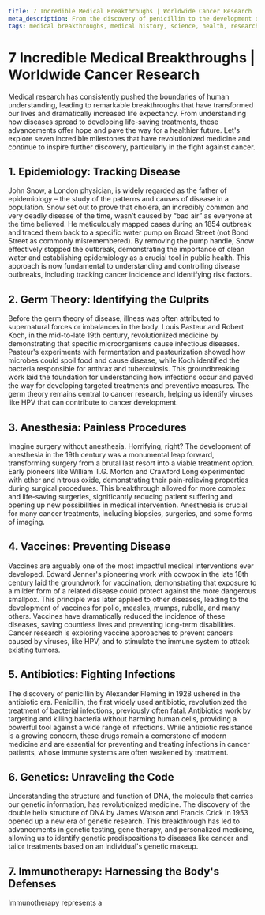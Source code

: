 ```yaml
title: 7 Incredible Medical Breakthroughs | Worldwide Cancer Research
meta_description: From the discovery of penicillin to the development of vaccines, explore seven incredible medical breakthroughs that have transformed human health.  Learn about the pioneers behind these advancements and their impact on fighting diseases like cancer.
tags: medical breakthroughs, medical history, science, health, research, cancer research, epidemiology, vaccines, antibiotics, anesthesia, germ theory, genetics, immunotherapy
```

# 7 Incredible Medical Breakthroughs | Worldwide Cancer Research

Medical research has consistently pushed the boundaries of human understanding, leading to remarkable breakthroughs that have transformed our lives and dramatically increased life expectancy. From understanding how diseases spread to developing life-saving treatments, these advancements offer hope and pave the way for a healthier future. Let's explore seven incredible milestones that have revolutionized medicine and continue to inspire further discovery, particularly in the fight against cancer.

## 1. Epidemiology: Tracking Disease

John Snow, a London physician, is widely regarded as the father of epidemiology – the study of the patterns and causes of disease in a population. Snow set out to prove that cholera, an incredibly common and very deadly disease of the time, wasn’t caused by “bad air” as everyone at the time believed. He meticulously mapped cases during an 1854 outbreak and traced them back to a specific water pump on Broad Street (not Bond Street as commonly misremembered). By removing the pump handle, Snow effectively stopped the outbreak, demonstrating the importance of clean water and establishing epidemiology as a crucial tool in public health. This approach is now fundamental to understanding and controlling disease outbreaks, including tracking cancer incidence and identifying risk factors.

## 2. Germ Theory: Identifying the Culprits

Before the germ theory of disease, illness was often attributed to supernatural forces or imbalances in the body.  Louis Pasteur and Robert Koch, in the mid-to-late 19th century, revolutionized medicine by demonstrating that specific microorganisms cause infectious diseases. Pasteur's experiments with fermentation and pasteurization showed how microbes could spoil food and cause disease, while Koch identified the bacteria responsible for anthrax and tuberculosis. This groundbreaking work laid the foundation for understanding how infections occur and paved the way for developing targeted treatments and preventive measures.  The germ theory remains central to cancer research, helping us identify viruses like HPV that can contribute to cancer development.

## 3. Anesthesia: Painless Procedures

Imagine surgery without anesthesia.  Horrifying, right?  The development of anesthesia in the 19th century was a monumental leap forward, transforming surgery from a brutal last resort into a viable treatment option.  Early pioneers like William T.G. Morton and Crawford Long experimented with ether and nitrous oxide, demonstrating their pain-relieving properties during surgical procedures. This breakthrough allowed for more complex and life-saving surgeries, significantly reducing patient suffering and opening up new possibilities in medical intervention.  Anesthesia is crucial for many cancer treatments, including biopsies, surgeries, and some forms of imaging.

## 4. Vaccines: Preventing Disease

Vaccines are arguably one of the most impactful medical interventions ever developed.  Edward Jenner's pioneering work with cowpox in the late 18th century laid the groundwork for vaccination, demonstrating that exposure to a milder form of a related disease could protect against the more dangerous smallpox.  This principle was later applied to other diseases, leading to the development of vaccines for polio, measles, mumps, rubella, and many others. Vaccines have dramatically reduced the incidence of these diseases, saving countless lives and preventing long-term disabilities.  Cancer research is exploring vaccine approaches to prevent cancers caused by viruses, like HPV, and to stimulate the immune system to attack existing tumors.

## 5. Antibiotics: Fighting Infections

The discovery of penicillin by Alexander Fleming in 1928 ushered in the antibiotic era.  Penicillin, the first widely used antibiotic, revolutionized the treatment of bacterial infections, previously often fatal.  Antibiotics work by targeting and killing bacteria without harming human cells, providing a powerful tool against a wide range of infections. While antibiotic resistance is a growing concern, these drugs remain a cornerstone of modern medicine and are essential for preventing and treating infections in cancer patients, whose immune systems are often weakened by treatment.

## 6. Genetics: Unraveling the Code

Understanding the structure and function of DNA, the molecule that carries our genetic information, has revolutionized medicine.  The discovery of the double helix structure of DNA by James Watson and Francis Crick in 1953 opened up a new era of genetic research.  This breakthrough has led to advancements in genetic testing, gene therapy, and personalized medicine, allowing us to identify genetic predispositions to diseases like cancer and tailor treatments based on an individual's genetic makeup.

## 7. Immunotherapy: Harnessing the Body's Defenses

Immunotherapy represents a